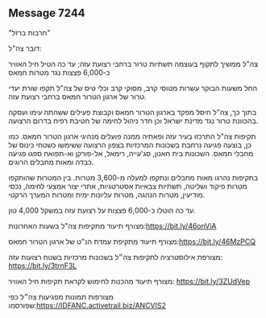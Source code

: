 ## Message 7244

"חרבות ברזל"

דובר צה"ל:

צה"ל ממשיך לתקוף בעוצמה תשתיות טרור ברחבי רצועת עזה; עד כה הטיל חיל האוויר כ-6,000 פצצות נגד מטרות חמאס

החל משעות הבוקר עשרות מטוסי קרב, מסוקי קרב וכלי טיס של צה"ל תקפו שורת יעדי טרור של ארגון הטרור חמאס ברחבי רצועת עזה.

בתוך כך, צה"ל חיסל מפקד בארגון הטרור חמאס וקבוצת פעילים ששהתה עימו ועסקה בהכוונת טרור נגד מדינת ישראל וכן חדר ניהול לחימה של חטיבת רפיח בדרום הרצועה.

תקיפות צה"ל התרכזו בעיר עזה ופאתיה ממנה פועלים מנהיגי ארגון הטרור חמאס. כמו כן, בוצעה פגיעה נרחבת בשכונות המרכזיות בצפון הרצועה ששימשו כשטחי כינוס של מחבלי חמאס. השכונות בית חאנון, סג'עייה, רימאל, אל-פורקן וא-תפואח ספגו פגיעה כבדה ומאות מחבלים הרוגים.

בתקיפות נהרגו מאות מחבלים ונתקפו למעלה מ-3,600 מטרות. בין המטרות שהותקפו מטרות פיקוד ושליטה, תשתיות צבאיות אסטרטגיות, אתרי יצור אמצעי לחימה, נכסי מודיעין, מטרות הנהגה, מטרות עליונות ימית ומטרות המערך הרקטי. 

עד כה הוטלו כ-6,000 פצצות על רצועת עזה במשקל 4,000 טון.

מצורף תיעוד מתקיפות צה"ל בשעות האחרונות:https://bit.ly/46onViA

מצורף תיעוד מתקיפת עמדת הנ"ט של ארגון הטרור חמאס:https://bit.ly/46MzPCQ

מצורפת אילוסטרציה לתקיפות צה״ל בשכונות מרכזיות בשטח רצועות עזה: https://bit.ly/3trnF3L

מצורף תיעוד מהכנות לחימוש לקראת תקיפות חיל האוויר: https://bit.ly/3ZUdVep

מצורפות תמונות מפגיעות צה״ל כפי שפורסמו:https://IDFANC.activetrail.biz/ANCVIS2

